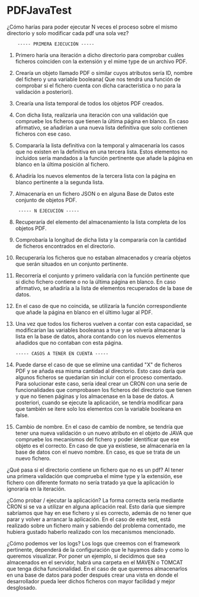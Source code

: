 # PDFJavaTest

¿Cómo harías para poder ejecutar N veces el proceso sobre el mismo directorio y solo modificar cada pdf una sola vez?

        ----- PRIMERA EJECUCIÓN -----
        
1. Primero haría una iteración a dicho directorio para comprobar cuáles ficheros coinciden con la extensión y el mime type de un archivo PDF.
2. Crearía un objeto llamado PDF o similar cuyos atributos sería ID, nombre del fichero y una variable booleana( Que nos tendrá una función de comprobar si el fichero cuenta con dicha característica o no para la validación a posteriori).
3. Crearía una lista temporal de todos los objetos PDF creados.
4. Con dicha lista, realizaría una iteración con una validación que compruebe los ficheros que tienen la última página en blanco. En caso afirmativo, se añadirían a una nueva lista definitiva que solo contienen ficheros con ese caso.
5. Compararía la lista definitiva con la temporal y almacenaría los casos que no existen en la definitiva en una tercera lista. Estos elementos no incluidos sería mandados a la función pertinente que añade la página en blanco en la última posición al fichero.
6. Añadiría los nuevos elementos de la tercera lista con la página en blanco pertinente a la segunda lista.
7. Almacenaría en un fichero JSON o en alguna Base de Datos este conjunto de objetos PDF.

        ----- N EJECUCIÓN -----
8. Recuperaría del elemento del almacenamiento la lista completa de los objetos PDF.
9. Comprobaría la longitud de dicha lista y la compararía con la cantidad de ficheros encontrados en el directorio.
10. Recuperaría los ficheros que no estaban almacenados y crearía objetos que serán situados en un conjunto pertinente.
11. Recorrería el conjunto y primero validaría con la función pertinente que si dicho fichero contiene o no la última página en blanco. En caso afirmativo, se añadiría a la lista de elementos recuperados de la base de datos.
12. En el caso de que no coincida, se utilizaría la función correspondiente que añade la página en blanco en el último lugar al PDF.
13. Una vez que todos los ficheros vuelven a contar con esta capacidad, se modificarían las variables booleanas a true y se volvería almacenar la lista en la base de datos, ahora contando con los nuevos elementos añadidos que no contaban con esta página.

        ----- CASOS A TENER EN CUENTA -----
        
1. Puede darse el caso de que se elimine una cantidad "X" de ficheros PDF y se añada esa misma cantidad al directorio. Esto caso daría que algunos ficheros se quedarían sin incluir con el proceso comentado. Para solucionar este caso, sería ideal crear un CRON con una serie de funcionalidades que comprobasen los ficheros del directorio que tienen y que no tienen páginas y los almacenase en la base de datos. A posteriori, cuando se ejecute la aplicación, se tendría modificar para que también se itere solo los elementos con la variable booleana en false.

2. Cambio de nombre. En el caso de cambio de nombre, se tendría que tener una nueva validación o un nuevo atributo en el objeto de JAVA que compruebe los mecanismos del fichero y poder identificar que ese objeto es el correcto. En caso de que ya existiese, se almacenaría en la base de datos con el nuevo nombre. En caso, es que se trata de un nuevo fichero. 

¿Qué pasa si el directorio contiene un fichero que no es un pdf?
Al tener una primera validación que comprueba el mime type y la extensión, ese fichero con diferente formato no sería tratado ya que la aplicación lo ignoraría en la iteración.

¿Cómo probar / ejecutar la aplicación?
La forma correcta sería mediante CRON si se va a utilizar en alguna aplicación real. Esto daría que siempre sabríamos que hay en ese fichero y si es correcto, además de no tener que parar y volver a arrancar la aplicación.
En el caso de este test, está realizado sobre un fichero main y sabiendo del problema comentado, me hubiera gustado haberlo realizado con los mecanismos mencionado.

¿Cómo podemos ver los logs?
Los logs que creemos con el framework pertinente, dependerá de la configuración que le hayamos dado y como lo queremos visualizar.
Por poner un ejemplo, si decidimos que sea almacenados en el servidor, habrá una carpeta en el MAVEN o TOMCAT que tenga dicha funcionalidad.
En el caso de que queremos almacenarlos en una base de datos para poder después crear una vista en donde el desarrollador pueda leer dichos ficheros con mayor facilidad y mejor desglosado.
